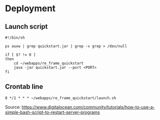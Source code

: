 # Deployment

## Launch script

```
#!/bin/sh

ps auxw | grep quickstart.jar | grep -v grep > /dev/null

if [ $? != 0 ]
then
    cd ~/webapps/re_frame_quickstart
    java -jar quickstart.jar --port <PORT>
fi
```

## Crontab line

```
8 */1 * * * ~/webapps/re_frame_quickstart/launch.sh
```

Source: https://www.digitalocean.com/community/tutorials/how-to-use-a-simple-bash-script-to-restart-server-programs
